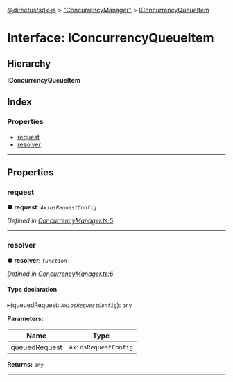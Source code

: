 [@directus/sdk-js](../README.md) > ["ConcurrencyManager"](../modules/_concurrencymanager_.md) > [IConcurrencyQueueItem](../interfaces/_concurrencymanager_.iconcurrencyqueueitem.md)

# Interface: IConcurrencyQueueItem

## Hierarchy

**IConcurrencyQueueItem**

## Index

### Properties

* [request](_concurrencymanager_.iconcurrencyqueueitem.md#request)
* [resolver](_concurrencymanager_.iconcurrencyqueueitem.md#resolver)

---

## Properties

<a id="request"></a>

###  request

**● request**: *`AxiosRequestConfig`*

*Defined in [ConcurrencyManager.ts:5](https://github.com/janbiasi/sdk-js/blob/0ae3664/src/ConcurrencyManager.ts#L5)*

___
<a id="resolver"></a>

###  resolver

**● resolver**: *`function`*

*Defined in [ConcurrencyManager.ts:6](https://github.com/janbiasi/sdk-js/blob/0ae3664/src/ConcurrencyManager.ts#L6)*

#### Type declaration
▸(queuedRequest: *`AxiosRequestConfig`*): `any`

**Parameters:**

| Name | Type |
| ------ | ------ |
| queuedRequest | `AxiosRequestConfig` |

**Returns:** `any`

___

